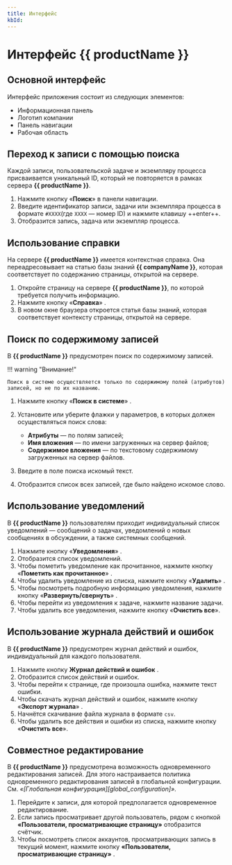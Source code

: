 ```yaml
---
title: Интерфейс
kbId:
---
```


# Интерфейс {{ productName }}

## Основной интерфейс

Интерфейс приложения состоит из следующих элементов:

- Информационная панель
- Логотип компании
- Панель навигации
- Рабочая область

## Переход к записи с помощью поиска

Каждой записи, пользовательской задаче и экземпляру процесса присваивается уникальный ID, который не повторяется в рамках сервера **{{ productName }}**.

1. Нажмите кнопку «**Поиск**» <i class="fa-light fa-search"></i> в панели навигации.
2. Введите идентификатор записи, задачи или экземпляра процесса в формате `#XXXX`(где `XXXX` — номер ID) и нажмите клавишу ++enter++.
3. Отобразится запись, задача или экземпляр процесса.

<!-- ## Информационная панель

Информационная панель состоит из следующих кнопок:

- **Справка** <i class="fa-light fa-question-circle"></i> — переход к базе знаний **{{ companyName }}**.
- **Поиск в системе** <i class="fa-light fa-search"></i> — поиск записей по значениям полей (атрибутов) и именам файлов, прикреплённых к записям.
- **Пользователи, просматривающие страницу** <i class="fa-light fa-user-friends"></i> — список аккаунтов, которые просматривают ту же страницу, что и текущий пользователь.
- **Уведомления** <i class="fa-light fa-bell"></i> — список [уведомлений][notification_types] текущего пользователя.
- **Журнал действий и ошибок** <i class="fa-light fa-flag"></i> — список успешных действий и ошибок для текущего пользователя.
- **Личный кабинет** — переход к панели личного кабинета, состоящей из следующих элементов:
    - **Ф. И. О.** аккаунта.
    - **Мой аккаунт** <i class="fa-light fa-address-card"></i> — переход к странице редактирования аккаунта текущего пользователя.
    - **Администрирование** <i class="fa-light fa-cog"></i> — переход к странице администрирования сервера **{{ productName }}**.
    - **Выйти** <i class="fa-light fa-sign-out"></i> — кнопка выхода из аккаунта. При нажатии кнопки пользователь перенаправляется на страницу входа и регистрации.
    - Информационный блок — блок, в котором содержится информация о версии **{{ productName }}** и полезные ссылки.

1. Нажмите кнопку **Журнал действий и ошибок** <i class="fa-light fa-flag"></i>.
6. Чтобы перейти к просмотру страницы аккаунта, нажмите «**Мой аккаунт**» <i class="fa-light fa-address-card"></i>.
7. Чтобы перейти к администрированию сервера, нажмите «**Администрирование**» <i class="fa-light fa-cog"></i>.
8. Чтобы выйти из аккаунта, нажмите «**Выйти**» <i class="fa-light fa-sign-out"></i>. -->

## Использование справки

На сервере **{{ productName }}** имеется контекстная справка. Она переадресовывает на статью базы знаний **{{ companyName }}**, которая соответствует по содержанию страницы, открытой на сервере.

1. Откройте страницу на сервере **{{ productName }}**, по которой требуется получить информацию.
2. Нажмите кнопку «**Справка**» <i class="fa-light fa-question-circle"></i>.
3. В новом окне браузера откроется статья базы знаний, которая соответствует контексту страницы, открытой на сервере.

## Поиск по содержимому записей

В **{{ productName }}** предусмотрен поиск по содержимому записей.

!!! warning "Внимание!"

    Поиск в системе осуществляется только по содержимому полей (атрибутов) записей, но не по их названию.

1. Нажмите кнопку «**Поиск в системе**» <i class="fa-light fa-search"></i>.
2. Установите или уберите флажки у параметров, в которых должен осуществляться поиск слова:

    - **Атрибуты** — по полям записей;
    - **Имя вложения** — по имени загруженных на сервер файлов;
    - **Содержимое вложения** — по текстовому содержимому загруженных на сервер файлов.

3. Введите в поле поиска искомый текст.
4. Отобразится список всех записей, где было найдено искомое слово.

## Использование уведомлений

В **{{ productName }}**  пользователям приходит индивидуальный список уведомлений — сообщений о задачах, уведомлений о новых сообщениях в обсуждении, а также системных сообщений.

1. Нажмите кнопку «**Уведомления**» <i class="fa-light fa-bell"></i>.
2. Отобразится список уведомлений.
3. Чтобы пометить уведомление как прочитанное, нажмите кнопку «**Пометить как прочитанное**» <i class="fa-light fa-check-double"></i>.
4. Чтобы удалить уведомление из списка, нажмите кнопку «**Удалить**» <i class="fa-light fa-ban"></i>.
5. Чтобы посмотреть подробную информацию уведомления, нажмите кнопку «**Развернуть/свернуть**» <i class="fa-light fa-angle-down"></i>.
6. Чтобы перейти из уведомления к задаче, нажмите название задачи.
7. Чтобы удалить все уведомления, нажмите кнопку «**Очистить все**».

## Использование журнала действий и ошибок

В **{{ productName }}** предусмотрен журнал действий и ошибок, индивидуальный для каждого пользователя.

1. Нажмите кнопку **Журнал действий и ошибок** <i class="fa-light fa-flag"></i>.
2. Отобразится список действий и ошибок.
3. Чтобы перейти к странице, где произошла ошибка, нажмите текст ошибки.
4. Чтобы скачать журнал действий и ошибок, нажмите кнопку «**Экспорт журнала**» <i class="fa-light fa-cloud-download"></i>.
5. Начнётся скачивание файла журнала в формате `csv`.
6. Чтобы удалить все действия и ошибки из списка, нажмите кнопку «**Очистить все**».

## Совместное редактирование

В **{{ productName }}** предусмотрена возможность одновременного редактирования записей. Для этого настраивается политика одновременного редактирования записей в глобальной конфигурации. См. _«[Глобальная конфигурация][global_configuration]»_.

1. Перейдите к записи, для которой предполагается одновременное редактирование.
2. Если запись просматривает другой пользователь, рядом с кнопкой **«Пользователи, просматривающие страницу»** <i class="fa-light fa-user-friends "></i> отобразится счётчик.
3. Чтобы посмотреть список аккаунтов, просматривающих запись в текущий момент, нажмите кнопку **«Пользователи, просматривающие страницу»** <i class="fa-light fa-user-friends "></i>.
